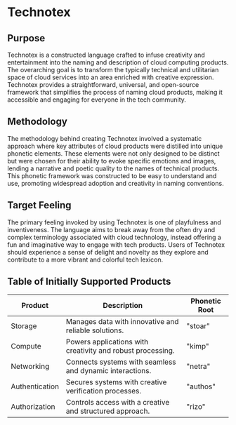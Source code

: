 # Technotex

## Purpose
Technotex is a constructed language crafted to infuse creativity and entertainment into the naming and description of cloud computing products. The overarching goal is to transform the typically technical and utilitarian space of cloud services into an area enriched with creative expression. Technotex provides a straightforward, universal, and open-source framework that simplifies the process of naming cloud products, making it accessible and engaging for everyone in the tech community.

## Methodology
The methodology behind creating Technotex involved a systematic approach where key attributes of cloud products were distilled into unique phonetic elements. These elements were not only designed to be distinct but were chosen for their ability to evoke specific emotions and images, lending a narrative and poetic quality to the names of technical products. This phonetic framework was constructed to be easy to understand and use, promoting widespread adoption and creativity in naming conventions.

## Target Feeling
The primary feeling invoked by using Technotex is one of playfulness and inventiveness. The language aims to break away from the often dry and complex terminology associated with cloud technology, instead offering a fun and imaginative way to engage with tech products. Users of Technotex should experience a sense of delight and novelty as they explore and contribute to a more vibrant and colorful tech lexicon.

## Table of Initially Supported Products
| Product | Description | Phonetic Root |
|-|-|-|
| Storage | Manages data with innovative and reliable solutions. | "stoar" |
| Compute | Powers applications with creativity and robust processing. | "kimp" |
| Networking | Connects systems with seamless and dynamic interactions. | "netra" |
| Authentication | Secures systems with creative verification processes. | "authos" |
| Authorization | Controls access with a creative and structured approach. | "rizo" |
